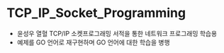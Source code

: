 # TCP_IP_Socket_Programming

- 윤성우 열혈 TCP/IP 소켓프로그래밍 서적을 통한 네트워크 프로그래밍 학습용
- 예제를 GO 언어로 재구현하며 GO 언어에 대한 학습을 병행
